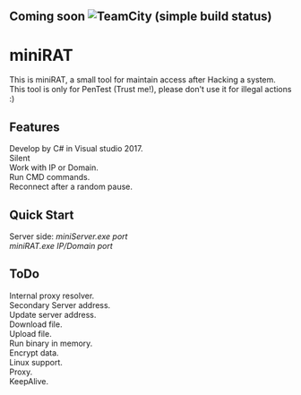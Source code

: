 ## Coming soon ![TeamCity (simple build status)](https://img.shields.io/teamcity/http/teamcity.jetbrains.com/s/bt345.svg)  

# miniRAT
This is miniRAT, a small tool for maintain access after Hacking a system.  
This tool is only for PenTest (Trust me!), please don't use it for illegal actions :)

## Features
Develop by C# in Visual studio 2017.  
Silent  
Work with IP or Domain.  
Run CMD commands.  
Reconnect after a random pause.  


## Quick Start
Server side: *miniServer.exe port*    
*miniRAT.exe IP/Domain port*


## ToDo
Internal proxy resolver.  
Secondary Server address.  
Update server address.  
Download file.  
Upload file.  
Run binary in memory.  
Encrypt data.  
Linux support.  
Proxy.  
KeepAlive.  
